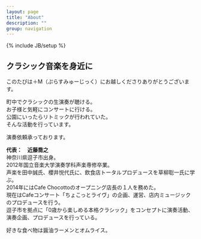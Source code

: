 ```yaml
---
layout: page
title: "About"
description: ""
group: navigation
---
```

{% include JB/setup %}

## クラシック音楽を身近に
このたびは＋M（ぷらすみゅーじっく）にお越しくださりありがとうございます。

町中でクラシックの生演奏が聴ける。  
お子様と気軽にコンサートに行ける。  
公園にいったらリトミックが行われていた。  
そんな活動を行っています。

演奏依頼承っております。

__代表：　近藤喬之__  
神奈川県逗子市出身。  
2012年国立音楽大学演奏学科声楽専修卒業。  
声楽を田中誠氏、櫻井悦代氏に、飲食店トータルプロデュースを草柳聡一氏に学ぶ。  
2014年にはCafe Chocottoのオープニング店長の１人を務めた。  
現在はCafeコンサート「ちょこっとライヴ」の企画、運営、店内ミュージックのプロデュースを行う。  
逗子市を拠点に「0歳から楽しめる本格クラシック」をコンセプトに演奏活動、演奏企画、プロデュースを行っている。

好きな食べ物は醤油ラーメンとオムライス。